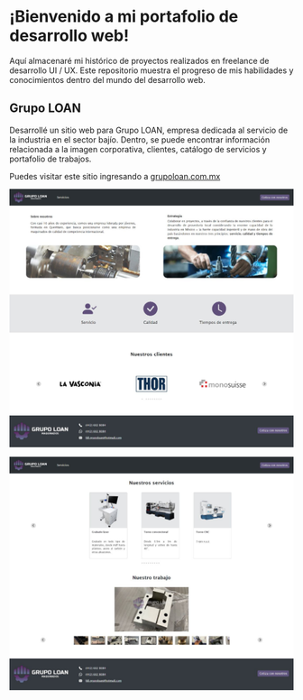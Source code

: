 # ¡Bienvenido a mi portafolio de desarrollo web!

Aquí almacenaré mi histórico de proyectos realizados en freelance de desarrollo UI / UX. Este repositorio muestra el progreso de mis habilidades y conocimientos dentro del mundo del desarrollo web.

## Grupo LOAN

Desarrollé un sitio web para Grupo LOAN, empresa dedicada al servicio de la industria en el sector bajío. Dentro, se puede encontrar información relacionada a la imagen corporativa, clientes, catálogo de servicios y portafolio de trabajos. <br>
  
Puedes visitar este sitio ingresando a [grupoloan.com.mx](https://grupoloan.com.mx)  

![Inicio](https://github.com/dembA7/Web-Development/blob/main/Grupo%20LOAN/public/assets/GrupoLoanInicio.jpg)

![Servicios](https://github.com/dembA7/Web-Development/blob/main/Grupo%20LOAN/public/assets/GrupoLoanServicios.jpg)
